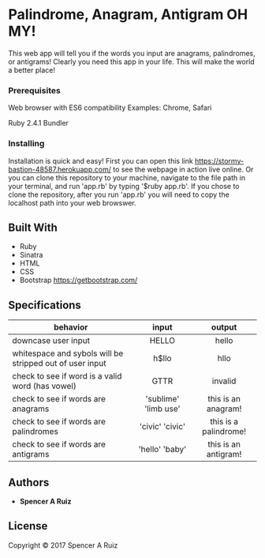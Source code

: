 # Palindrome, Anagram, Antigram OH MY!

This web app will tell you if the words you input are anagrams, palindromes, or antigrams! Clearly you need this app in your life. This will make the world a better place!

### Prerequisites

Web browser with ES6 compatibility
Examples: Chrome, Safari

Ruby 2.4.1
Bundler

### Installing

Installation is quick and easy! First you can open this link https://stormy-bastion-48587.herokuapp.com/ to see the webpage in action live online. Or you can clone this repository to your machine, navigate to the file path in your terminal, and run 'app.rb' by typing '$ruby app.rb'. If you chose to clone the repository, after you run 'app.rb' you will need to copy the localhost path into your web browswer. 

## Built With

* Ruby
* Sinatra
* HTML
* CSS
* Bootstrap https://getbootstrap.com/

## Specifications

| behavior |  input   |  output  |
|----------|:--------:|:--------:|
| downcase user input | HELLO | hello |
| whitespace and sybols will be stripped out of user input | h$llo | hllo |
| check to see if word is a valid word (has vowel) | GTTR | invalid |
| check to see if words are anagrams | 'sublime' 'limb use' | this is an anagram! |
| check to see if words are palindromes | 'civic' 'civic' | this is a palindrome! |
| check to see if words are antigrams | 'hello' 'baby' | this is an antigram! |
 
## Authors

* **Spencer A Ruiz**

## License

Copyright © 2017 Spencer A Ruiz